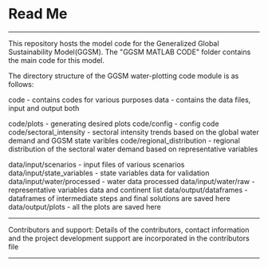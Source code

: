 # Read Me
---
This repository hosts the model code for the Generalized Global Sustainability Model(GGSM). 
The "GGSM MATLAB CODE" folder contains the main code for this model. 

The directory structure of the GGSM water-plotting code module is as follows:

code - contains codes for various purposes
data - contains the data files, input and output both

code/plots - generating desired plots
code/config - config code
code/sectoral_intensity - sectoral intensity trends based on
                            the global water demand and GGSM state varibles
code/regional_distribution - regional distribution of the sectoral water demand
                                based on representative variables

data/input/scenarios - input files of various scenarios
data/input/state_variables - state variables data for validation
data/input/water/processed - water data processed
data/input/water/raw - representative variables data and continent list
data/output/dataframes - dataframes of intermediate steps and final solutions are saved here
data/output/plots - all the plots are saved here

---

Contributors and support:
    Details of the contributors, contact information
    and the project development support are incorporated in the contributors file

---



